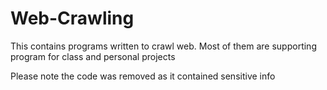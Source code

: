 # Web-Crawling
This contains programs written to crawl web. Most of them are supporting program for class and personal projects

Please note the code was removed as it contained sensitive info
